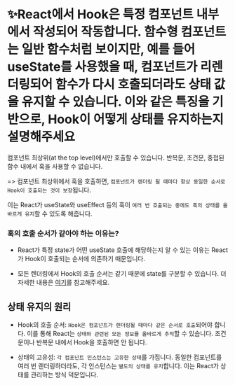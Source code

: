 # ✨React에서 Hook은 특정 컴포넌트 내부에서 작성되어 작동합니다. 함수형 컴포넌트는 일반 함수처럼 보이지만, 예를 들어 useState를 사용했을 때, 컴포넌트가 리렌더링되어 함수가 다시 호출되더라도 상태 값을 유지할 수 있습니다. 이와 같은 특징을 기반으로, Hook이 어떻게 상태를 유지하는지 설명해주세요

컴포넌트 최상위(at the top level)에서만 호출할 수 있습니다. 반복문, 조건문, 중첩된 함수 내에서 훅을 사용할 수 없습니다.

=> 컴포넌트 최상위에서 훅을 호출하면, `컴포넌트가 렌더링 될 때마다 항상 동일한 순서로 Hook이 호출되는 것이 보장`됩니다.

이는 React가 useState와 useEffect 등의 훅이 `여러 번 호출되는 중에도 훅의 상태를 올바르게 유지`할 수 있도록 해줍니다.

### 훅의 호출 순서가 같아야 하는 이유는?

- React가 특정 state가 어떤 useState 호출에 해당하는지 알 수 있는 이유는 React가 Hook이 호출되는 순서에 의존하기 때문입니다.

- 모든 렌더링에서 Hook의 호출 순서는 같기 때문에 state를 구분할 수 있습니다. 더 자세한 내용은 [여기](https://ko.legacy.reactjs.org/docs/hooks-rules.html)를 참고해주세요.

## 상태 유지의 원리

- Hook의 호출 순서: `Hook은 컴포넌트가 렌더링될 때마다 같은 순서로 호출`되어야 합니다. 이를 통해 React는 `상태와 관련된 모든 정보를 올바르게 추적`할 수 있습니다. 조건문이나 반복문 내에서 Hook을 호출하면 안 됩니다.

- 상태의 고유성: `각 컴포넌트 인스턴스는 고유한 상태`를 가집니다. 동일한 컴포넌트를 여러 번 렌더링하더라도, 각 인스턴스는 `별도의 상태를 유지`합니다. 이는 React가 상태를 관리하는 방식 덕분입니다.
